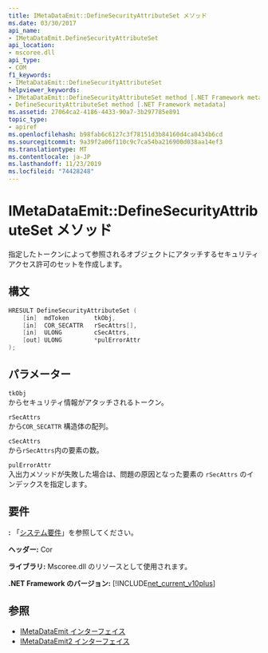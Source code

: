 ```yaml
---
title: IMetaDataEmit::DefineSecurityAttributeSet メソッド
ms.date: 03/30/2017
api_name:
- IMetaDataEmit.DefineSecurityAttributeSet
api_location:
- mscoree.dll
api_type:
- COM
f1_keywords:
- IMetaDataEmit::DefineSecurityAttributeSet
helpviewer_keywords:
- IMetaDataEmit::DefineSecurityAttributeSet method [.NET Framework metadata]
- DefineSecurityAttributeSet method [.NET Framework metadata]
ms.assetid: 27064ca2-4186-4433-90a7-3b297785e891
topic_type:
- apiref
ms.openlocfilehash: b98fab6c6127c3f78151d3b84160d4ca0434b6cd
ms.sourcegitcommit: 9a39f2a06f110c9c7ca54ba216900d038aa14ef3
ms.translationtype: MT
ms.contentlocale: ja-JP
ms.lasthandoff: 11/23/2019
ms.locfileid: "74428248"
---
```

# <a name="imetadataemitdefinesecurityattributeset-method"></a>IMetaDataEmit::DefineSecurityAttributeSet メソッド
指定したトークンによって参照されるオブジェクトにアタッチするセキュリティアクセス許可のセットを作成します。  
  
## <a name="syntax"></a>構文  
  
```cpp  
HRESULT DefineSecurityAttributeSet (   
    [in]  mdToken       tkObj,   
    [in]  COR_SECATTR   rSecAttrs[],   
    [in]  ULONG         cSecAttrs,   
    [out] ULONG         *pulErrorAttr   
);  
```  
  
## <a name="parameters"></a>パラメーター  
 `tkObj`  
 からセキュリティ情報がアタッチされるトークン。  
  
 `rSecAttrs`  
 から`COR_SECATTR` 構造体の配列。  
  
 `cSecAttrs`  
 から`rSecAttrs`内の要素の数。  
  
 `pulErrorAttr`  
 入出力メソッドが失敗した場合は、問題の原因となった要素の `rSecAttrs` のインデックスを指定します。  
  
## <a name="requirements"></a>要件  
 **:** 「[システム要件](../../../../docs/framework/get-started/system-requirements.md)」を参照してください。  
  
 **ヘッダー:** Cor  
  
 **ライブラリ:** Mscoree.dll のリソースとして使用されます。  
  
 **.NET Framework のバージョン:** [!INCLUDE[net_current_v10plus](../../../../includes/net-current-v10plus-md.md)]  
  
## <a name="see-also"></a>参照

- [IMetaDataEmit インターフェイス](../../../../docs/framework/unmanaged-api/metadata/imetadataemit-interface.md)
- [IMetaDataEmit2 インターフェイス](../../../../docs/framework/unmanaged-api/metadata/imetadataemit2-interface.md)
